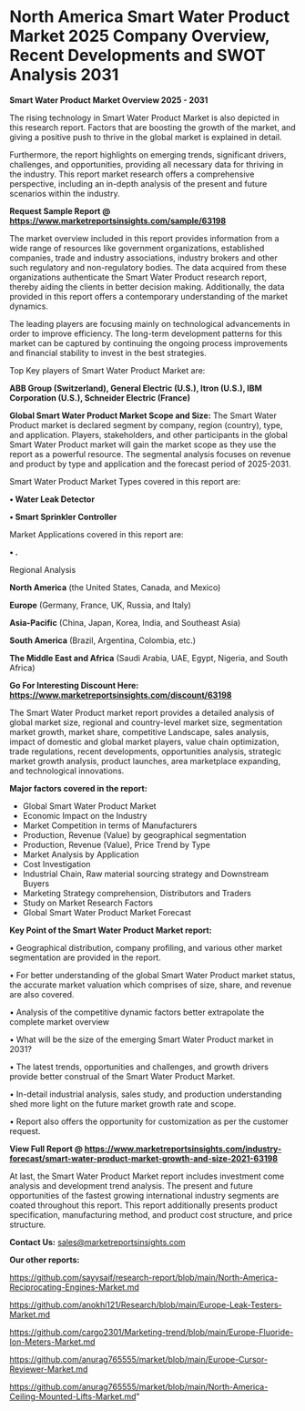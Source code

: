 # North America Smart Water Product Market 2025 Company Overview, Recent Developments and SWOT Analysis 2031

<Strong> Smart Water Product Market Overview 2025 - 2031</strong>

The rising technology in Smart Water Product Market is also depicted in this research report. Factors that are boosting the growth of the market, and giving a positive push to thrive in the global market is explained in detail.

Furthermore, the report highlights on emerging trends, significant drivers, challenges, and opportunities, providing all necessary data for thriving in the industry. This report market research offers a comprehensive perspective, including an in-depth analysis of the present and future scenarios within the industry.

<strong>Request Sample Report @ <a href=https://www.marketreportsinsights.com/sample/63198>https://www.marketreportsinsights.com/sample/63198</a></strong>

The market overview included in this report provides information from a wide range of resources like government organizations, established companies, trade and industry associations, industry brokers and other such regulatory and non-regulatory bodies. The data acquired from these organizations authenticate the Smart Water Product research report, thereby aiding the clients in better decision making. Additionally, the data provided in this report offers a contemporary understanding of the market dynamics.

The leading players are focusing mainly on technological advancements in order to improve efficiency. The long-term development patterns for this market can be captured by continuing the ongoing process improvements and financial stability to invest in the best strategies.

Top Key players of Smart Water Product Market are:

<strong>ABB Group (Switzerland), General Electric (U.S.), Itron (U.S.), IBM Corporation (U.S.), Schneider Electric (France)</strong>

<strong><b>Global Smart Water Product Market Scope and Size:</b></strong>
The Smart Water Product market is declared segment by company, region (country), type, and application. Players, stakeholders, and other participants in the global Smart Water Product market will gain the market scope as they use the report as a powerful resource. The segmental analysis focuses on revenue and product by type and application and the forecast period of 2025-2031.

Smart Water Product Market Types covered in this report are:

<strong>• Water Leak Detector

• Smart Sprinkler Controller</strong>

Market Applications covered in this report are:

<strong>• .</strong> 

Regional Analysis

<strong>North America</strong> (the United States, Canada, and Mexico)

<strong>Europe</strong> (Germany, France, UK, Russia, and Italy)

<strong>Asia-Pacific</strong> (China, Japan, Korea, India, and Southeast Asia)

<strong>South America</strong> (Brazil, Argentina, Colombia, etc.)

<strong>The Middle East and Africa</strong> (Saudi Arabia, UAE, Egypt, Nigeria, and South Africa)

<strong>Go For Interesting Discount Here: <a href=https://www.marketreportsinsights.com/discount/63198>https://www.marketreportsinsights.com/discount/63198</a></strong>

The Smart Water Product market report provides a detailed analysis of global market size, regional and country-level market size, segmentation market growth, market share, competitive Landscape, sales analysis, impact of domestic and global market players, value chain optimization, trade regulations, recent developments, opportunities analysis, strategic market growth analysis, product launches, area marketplace expanding, and technological innovations.

<strong><b>Major factors covered in the report:</b></strong>
<ul>
  <li>Global Smart Water Product Market </li>
  <li>Economic Impact on the Industry</li>
  <li>Market Competition in terms of Manufacturers</li>
  <li>Production, Revenue (Value) by geographical segmentation</li>
  <li>Production, Revenue (Value), Price Trend by Type</li>
  <li>Market Analysis by Application</li>
  <li>Cost Investigation</li>
  <li>Industrial Chain, Raw material sourcing strategy and Downstream Buyers</li>
  <li>Marketing Strategy comprehension, Distributors and Traders</li>
  <li>Study on Market Research Factors</li>
  <li>Global Smart Water Product Market Forecast</li>
</ul>

<strong><b>Key Point of the Smart Water Product Market report:</b></strong>

• Geographical distribution, company profiling, and various other market segmentation are provided in the report.

• For better understanding of the global Smart Water Product market status, the accurate market valuation which comprises of size, share, and revenue are also covered.

• Analysis of the competitive dynamic factors better extrapolate the complete market overview

• What will be the size of the emerging Smart Water Product market in 2031?

• The latest trends, opportunities and challenges, and growth drivers provide better construal of the Smart Water Product Market.

• In-detail industrial analysis, sales study, and production understanding shed more light on the future market growth rate and scope.

• Report also offers the opportunity for customization as per the customer request.

<strong><b>View Full Report @ <a href=https://www.marketreportsinsights.com/industry-forecast/smart-water-product-market-growth-and-size-2021-63198>https://www.marketreportsinsights.com/industry-forecast/smart-water-product-market-growth-and-size-2021-63198</a></b></strong>


At last, the Smart Water Product Market report includes investment come analysis and development trend analysis. The present and future opportunities of the fastest growing international industry segments are coated throughout this report. This report additionally presents product specification, manufacturing method, and product cost structure, and price structure.

<strong>Contact Us:</strong>
sales@marketreportsinsights.com

<strong>Our other reports:</strong>

<a href=https://github.com/sayysaif/research-report/blob/main/North-America-Reciprocating-Engines-Market.md>https://github.com/sayysaif/research-report/blob/main/North-America-Reciprocating-Engines-Market.md</a>

<a href=https://github.com/anokhi121/Research/blob/main/Europe-Leak-Testers-Market.md>https://github.com/anokhi121/Research/blob/main/Europe-Leak-Testers-Market.md</a>

<a href=https://github.com/cargo2301/Marketing-trend/blob/main/Europe-Fluoride-Ion-Meters-Market.md>https://github.com/cargo2301/Marketing-trend/blob/main/Europe-Fluoride-Ion-Meters-Market.md</a>

<a href=https://github.com/anurag765555/market/blob/main/Europe-Cursor-Reviewer-Market.md>https://github.com/anurag765555/market/blob/main/Europe-Cursor-Reviewer-Market.md</a>

<a href=https://github.com/anurag765555/market/blob/main/North-America-Ceiling-Mounted-Lifts-Market.md>https://github.com/anurag765555/market/blob/main/North-America-Ceiling-Mounted-Lifts-Market.md</a>"
